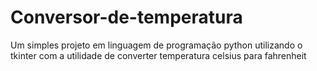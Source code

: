 # Conversor-de-temperatura
Um simples projeto em linguagem de programação python utilizando o tkinter com a utilidade de converter temperatura celsius para fahrenheit

